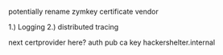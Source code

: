 potentially rename zymkey certificate vendor

1.) Logging
2.) distributed tracing

next
certprovider here?
auth
pub ca key
hackershelter.internal
